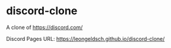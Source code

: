 # discord-clone
A clone of https://discord.com/

Discord Pages URL: https://leongeldsch.github.io/discord-clone/

